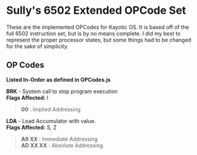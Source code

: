 Sully's 6502 Extended OPCode Set
=================================
These are the implemented OPCodes for Kayotic OS.  It is based off of the full 6502 instruction set, but is by no means complete.  I did my best to represent the proper processor states, but some things had to be changed for the sake of simplicity.

OP Codes
--------
__Listed In-Order as defined in OPCodes.js__

__BRK__ - System call to stop program execution  
__Flags Affected:__ I  
> __00__ : Implied Addressing  

__LDA__ - Load Accumulator with value.  
__Flags Affected:__ S, Z  
> __A9 XX__ : Immediate Addressing  
> __AD XX XX__ : Absolute Addressing


